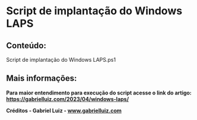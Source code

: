 # Script de implantação do Windows LAPS

## **Conteúdo:**

Script de implantação do Windows LAPS.ps1

## **Mais informações:**

**Para maior entendimento para execução do script acesse o link do artigo: https://gabrielluiz.com/2023/04/windows-laps/**

**Créditos - Gabriel Luiz - www.gabrielluiz.com**
